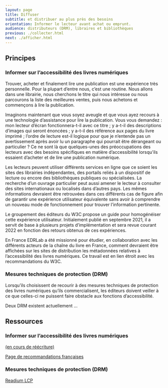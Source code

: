 ```yaml
---
layout: page
title: Diffuser
subtitle: et distribuer au plus près des besoins
orientation: Informer le lecteur avant achat ou emprunt.
audience: distributeurs (DRM), libraires et bibliothèques
previous: ./collecter.html
next: ./afficher.html
---
```


<div markdown="1" id="principes">
<h2>Principes</h2>

### Informer sur l’accessibilité des livres numériques

Trouver, acheter et finalement lire une publication est une expérience très personnelle. Pour la plupart d’entre nous, c’est une routine. Nous allons dans une librairie, nous cherchons le titre qui nous intéresse ou nous parcourons la liste des meilleures ventes, puis nous achetons et commençons à lire la publication.

Imaginons maintenant que vous soyez aveugle et que vous ayez recours à une technologie d’assistance pour lire la publication. Vous vous demandez : mon lecteur d’écran fonctionnera-t-il avec ce titre ; y a-t-il des descriptions d’images qui seront énoncées ; y a-t-il des référence aux pages du livre imprimé ; l’ordre de lecture est-il logique pour que je n’entende pas un avertissement après avoir lu un paragraphe qui pourrait être dérangeant ou particulier ? Ce ne sont là que quelques-unes des préoccupations des lecteurs avec des besoins spécifiques en matière d’accessibilité lorsqu’ils essaient d’acheter et de lire une publication numérique.

Les lecteurs peuvent utiliser différents services en ligne que ce soient les sites des librairies indépendantes, des portails reliés à un dispositif de lecture ou encore des bibliothèques publiques ou spécialisées. La recherche d’un ouvrage particulier peut aussi amener le lecteur à consulter des sites internationaux ou localisés dans d’autres pays. Les mêmes informations devraient être retrouvées dans ces différents cas de figure afin de garantir une expérience utilisateur équivalente sans avoir à comprendre un nouveau mode de fonctionnement pour trouver l’information pertinente.

Le groupement des éditeurs du W3C propose un guide pour homogénéiser cette expérience utilisateur. Initialement publié en septembre 2021, il a servit de base à plusieurs projets d’implémentation et sera revue courant 2022 en fonction des retours obtenus de ces expériences.

En France EDRLab a été missionné pour étudier, en collaboration avec les différents acteurs de la chaîne du livre en France, comment devraient être affichées sur les sites de distribution les métadonnées relatives à l’accessibilité des livres numériques. Ce travail est en lien étroit avec les recommandations du W3C.

### Mesures techniques de protection (DRM)

Lorsqu’ils choisissent de recourir à des mesures techniques de protection des livres numériques qu’ils commercialisent, les éditeurs doivent veiller à ce que celles-ci ne puissent faire obstacle aux fonctions d’accessibilité.

Deux DRM existent actuellement …

</div>

<aside markdown="1">

<h2>Ressources</h2>

### Informer sur l’accessibilité des livres numériques

<a href="https://www.w3.org/2021/09/UX-Guide-metadata-1.0/principles/" class="link color_cyan">(en cours de réécriture)</a>

<a href="https://edition-accessible.github.io/lina25/ressources/Informer" class="link color_orange">Page de recommandations françaises</a>

### Mesures techniques de protection (DRM)

<a href="https://www.edrlab.org/readium-lcp/" class="link color_orange">Readium LCP</a>

</aside>
